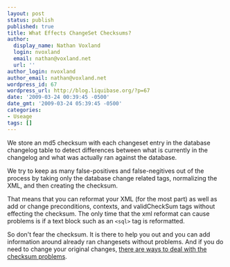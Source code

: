 ```yaml
---
layout: post
status: publish
published: true
title: What Effects ChangeSet Checksums?
author:
  display_name: Nathan Voxland
  login: nvoxland
  email: nathan@voxland.net
  url: ''
author_login: nvoxland
author_email: nathan@voxland.net
wordpress_id: 67
wordpress_url: http://blog.liquibase.org/?p=67
date: '2009-03-24 00:39:45 -0500'
date_gmt: '2009-03-24 05:39:45 -0500'
categories:
- Useage
tags: []
---
```



We store an md5 checksum with each changeset entry in the database changelog table to detect differences between what is currently in the changelog and what was actually ran against the database.


We try to keep as many false-positives and false-negitives out of the process by taking only the database change related tags, normalizing the XML, and then creating the checksum.


That means that you can reformat your XML (for the most part) as well as add or change preconditions, contexts, and validCheckSum tags without effecting the checksum. The only time that the xml reformat can cause problems is if a text block such as an `<sql>` tag is reformatted.


So don't fear the checksum. It is there to help you out and you can add information around already ran changesets without problems. And if you do need to change your original changes, <a href="http://blog.liquibase.org/2008/10/dealing-with-changing-changesets.html">there are ways to deal with the checksum problems</a>.

